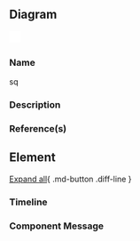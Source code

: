 

## Diagram

![sq](../img/cmdynamicview_3PMFBAB1MIs.png)


### Name


sq


### Description




### Reference(s)




## Element

[Expand all](#){ .md-button .diff-line }


### Timeline


    



### Component Message


    


